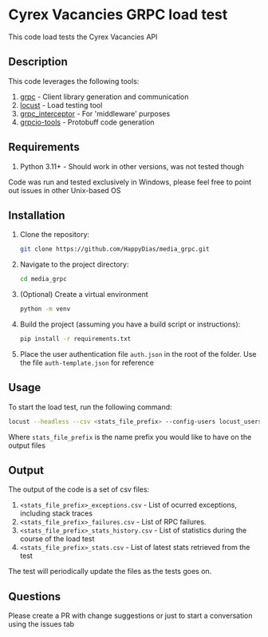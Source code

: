 # Cyrex Vacancies GRPC load test

This code load tests the Cyrex Vacancies API

## Description

This code leverages the following tools:
1. [grpc](https://grpc.io/docs/languages/python/) - Client library generation and communication
2. [locust](https://docs.locust.io/en/stable/) - Load testing tool
3. [grpc_interceptor](https://grpc-interceptor.readthedocs.io/en/latest/) - For 'middleware' purposes
4. [grpcio-tools](https://grpc.io/docs/languages/python/quickstart/) - Protobuff code generation

## Requirements

1. Python 3.11+ - Should work in other versions, was not tested though

Code was run and tested exclusively in Windows, please feel free to point out issues in other Unix-based OS

## Installation

1. Clone the repository:
    ```sh
    git clone https://github.com/HappyDias/media_grpc.git
    ```
2. Navigate to the project directory:
    ```sh
    cd media_grpc
    ```
3. (Optional) Create a virtual environment
    ```sh
    python -m venv 
    ```
4. Build the project (assuming you have a build script or instructions):
    ```sh
    pip install -r requirements.txt
    ```
5. Place the user authentication file `auth.json` in the root of the folder. Use the file `auth-template.json` for reference

## Usage

To start the load test, run the following command:
```sh
locust --headless --csv <stats_file_prefix> --config-users locust_users.json -u <Number_of_users>
```

Where `stats_file_prefix` is the name prefix you would like to have on the output files

## Output
The output of the code is a set of csv files:
1. `<stats_file_prefix>_exceptions.csv` - List of ocurred exceptions, including stack traces
2. `<stats_file_prefix>_failures.csv` - List of RPC failures. 
3. `<stats_file_prefix>_stats_history.csv` - List of statistics during the course of the load test
4. `<stats_file_prefix>_stats.csv` - List of latest stats retrieved from the test

The test will periodically update the files as the tests goes on.

## Questions

Please create a PR with change suggestions or just to start a conversation using the issues tab
